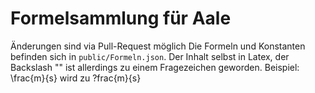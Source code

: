 # Formelsammlung für Aale
Änderungen sind via Pull-Request möglich
Die Formeln und Konstanten befinden sich in `public/Formeln.json`.
Der Inhalt selbst in Latex, der Backslash "\" ist allerdings zu einem Fragezeichen geworden.
Beispiel:
\frac{m}{s} wird zu ?frac{m}{s}
